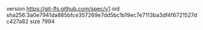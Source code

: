 version https://git-lfs.github.com/spec/v1
oid sha256:3a0e7941da885bfce357269e7dd5bc1b19ec7e7113ba3df4f6721527dc427a82
size 7994
